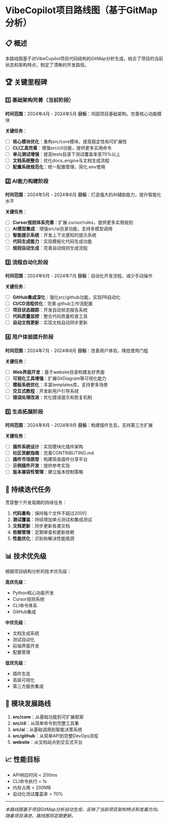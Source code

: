 # VibeCopilot项目路线图（基于GitMap分析）

## 📋 概述

本路线图基于对VibeCopilot项目代码结构的GitMap分析生成，结合了项目的当前状态和架构特点，制定了清晰的开发路径。

## 🏆 关键里程碑

### 1️⃣ 基础架构完善（当前阶段）

**时间范围**：2024年4月 - 2024年5月
**目标**：巩固项目基础架构，完善核心功能模块

**关键任务**：

- [ ] **核心模块优化**：重构src/core模块，提高稳定性和可扩展性
- [ ] **CLI工具完善**：增强src/cli功能，提供更多实用命令
- [ ] **单元测试增强**：提高tests目录下测试覆盖率至70%以上
- [ ] **文档系统整合**：优化docs_engine与文档生成流程
- [ ] **配置系统规范化**：统一配置管理，简化.env使用

### 2️⃣ AI能力构建阶段

**时间范围**：2024年5月 - 2024年6月
**目标**：打造强大的AI辅助能力，提升智能化水平

**关键任务**：

- [ ] **Cursor规则体系完善**：扩展.cursor/rules，提供更多实用规则
- [ ] **AI模型集成**：增强src/ai目录功能，支持多模型调用
- [ ] **智能提示系统**：开发上下文感知的提示系统
- [ ] **代码生成能力**：实现模板化代码生成功能
- [ ] **规则自动生成**：完善自动规则生成流程

### 3️⃣ 流程自动化阶段

**时间范围**：2024年6月 - 2024年7月
**目标**：自动化开发流程，减少手动操作

**关键任务**：

- [ ] **GitHub集成深化**：强化src/github功能，实现PR自动化
- [ ] **CI/CD流程优化**：完善.github工作流配置
- [ ] **项目状态跟踪**：开发自动状态报告系统
- [ ] **代码质量监控**：整合代码质量检查工具
- [ ] **自动文档更新**：实现文档自动同步更新

### 4️⃣ 用户体验提升阶段

**时间范围**：2024年7月 - 2024年8月
**目标**：改善用户体验，降低使用门槛

**关键任务**：

- [ ] **Web界面开发**：基于website目录构建友好界面
- [ ] **可视化工具增强**：扩展GitDiagram等可视化能力
- [ ] **模板系统优化**：丰富templates库，支持更多场景
- [ ] **交互式教程**：开发新用户引导系统
- [ ] **错误处理改进**：优化错误提示和恢复机制

### 5️⃣ 生态拓展阶段

**时间范围**：2024年8月 - 2024年9月
**目标**：构建插件生态，支持第三方扩展

**关键任务**：

- [ ] **插件系统设计**：实现模块化插件架构
- [ ] **社区贡献指南**：完善CONTRIBUTING.md
- [ ] **插件市场原型**：构建简易插件分享平台
- [ ] **示例插件开发**：提供参考实现
- [ ] **版本兼容性管理**：建立版本控制策略

## 🔄 持续迭代任务

贯穿整个开发周期的持续任务：

1. **代码重构**：保持每个文件不超过200行
2. **测试覆盖**：持续增加单元测试和集成测试
3. **文档更新**：同步更新各类文档
4. **依赖管理**：定期审查和更新依赖
5. **性能优化**：识别和解决性能瓶颈

## 📊 技术优先级

根据项目结构分析的技术优先级：

**高优先级**：

- Python核心功能开发
- Cursor规则系统
- CLI命令体系
- GitHub集成

**中优先级**：

- 文档生成系统
- 测试自动化
- 前端界面开发
- 配置管理

**低优先级**：

- 插件生态
- 高级可视化
- 第三方服务集成

## 🧩 模块发展路线

1. **src/core**：从基础功能到可扩展框架
2. **src/cli**：从简单命令到完整工具集
3. **src/ai**：从基础调用到智能决策系统
4. **src/github**：从简单API到完整DevOps流程
5. **website**：从文档站点到交互式平台

## 📈 性能目标

- API响应时间 < 200ms
- CLI命令执行 < 1s
- 内存占用 < 200MB
- 自动化测试覆盖率 > 70%

---

*本路线图基于项目GitMap分析自动生成，反映了当前项目架构特点和发展方向。随着项目演进，路线图将定期更新。*
